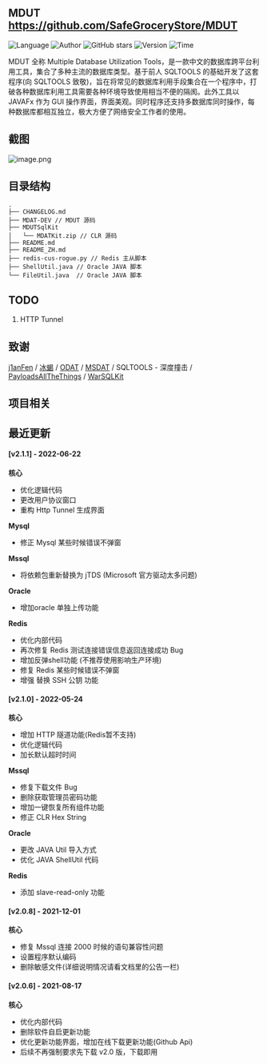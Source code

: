 ## MDUT <https://github.com/SafeGroceryStore/MDUT>
<!--auto_detail_badge_begin_0b490ffb61b26b45de3ea5d7dd8a582e-->
![Language](https://img.shields.io/badge/Language-Java-blue)
![Author](https://img.shields.io/badge/Author-Ch1ngg-orange)
![GitHub stars](https://img.shields.io/github/stars/SafeGroceryStore/MDUT.svg?style=flat&logo=github)
![Version](https://img.shields.io/badge/Version-V2.1.1-red)
![Time](https://img.shields.io/badge/Join-20210702-green)
<!--auto_detail_badge_end_fef74f2d7ea73fcc43ff78e05b1e7451-->


MDUT 全称 Multiple Database Utilization Tools，是一款中文的数据库跨平台利用工具，集合了多种主流的数据库类型。基于前人 SQLTOOLS 的基础开发了这套程序(向 SQLTOOLS 致敬)，旨在将常见的数据库利用手段集合在一个程序中，打破各种数据库利用工具需要各种环境导致使用相当不便的隔阂。此外工具以 JAVAFx 作为 GUI 操作界面，界面美观。同时程序还支持多数据库同时操作，每种数据库都相互独立，极大方便了网络安全工作者的使用。

## 截图
![image.png](https://i.loli.net/2021/05/11/c1M6YqZNAOnjmfp.png)

## 目录结构
```
.
├── CHANGELOG.md
├── MDAT-DEV // MDUT 源码
├── MDUTSqlKit
│   └── MDATKit.zip // CLR 源码
├── README.md
├── README_ZH.md
├── redis-cus-rogue.py // Redis 主从脚本
├── ShellUtil.java // Oracle JAVA 脚本
└── FileUtil.java  // Oracle JAVA 脚本

```

## TODO
1. HTTP Tunnel

## 致谢
[j1anFen](https://jianfensec.com/) / [冰蝎](https://github.com/rebeyond/Behinder) / [ODAT](https://github.com/quentinhardy/odat) / [MSDAT](https://github.com/quentinhardy/msdat) / SQLTOOLS - 深度撞击
 / [PayloadsAllTheThings](https://github.com/swisskyrepo/PayloadsAllTheThings) / [WarSQLKit](https://github.com/mindspoof/MSSQL-Fileless-Rootkit-WarSQLKit)

<!--auto_detail_active_begin_e1c6fb434b6f0baf6912c7a1934f772b-->
## 项目相关


## 最近更新

#### [v2.1.1] - 2022-06-22

**核心**  
- 优化逻辑代码  
- 更改用户协议窗口  
- 重构 Http Tunnel 生成界面  

**Mysql**  
- 修正 Mysql 某些时候错误不弹窗  

**Mssql**  
- 将依赖包重新替换为 jTDS (Microsoft 官方驱动太多问题)  

**Oracle**  
- 增加oracle 单独上传功能  

**Redis**  
- 优化内部代码  
- 再次修复 Redis 测试连接错误信息返回连接成功 Bug  
- 增加反弹shell功能 (不推荐使用影响生产环境)  
- 修复 Redis 某些时候错误不弹窗  
- 增强 替换 SSH 公钥 功能

#### [v2.1.0] - 2022-05-24

**核心**  
- 增加 HTTP 隧道功能(Redis暂不支持)  
- 优化逻辑代码  
- 加长默认超时时间  

**Mssql**  
- 修复下载文件 Bug  
- 删除获取管理员密码功能  
- 增加一键恢复所有组件功能   
- 修正 CLR Hex String  

**Oracle**  
- 更改 JAVA Util 导入方式  
- 优化 JAVA ShellUtil 代码  

**Redis**  
- 添加 slave-read-only 功能

#### [v2.0.8] - 2021-12-01

**核心**  
- 修复 Mssql 连接 2000 时候的语句兼容性问题  
- 设置程序默认编码  
- 删除敏感文件(详细说明情况请看文档里的公告一栏)

#### [v2.0.6] - 2021-08-17

**核心**  
- 优化内部代码  
- 删除软件自启更新功能  
- 优化更新功能界面，增加在线下载更新功能(Github Api)  
- 后续不再强制要求先下载 v2.0 版，下载即用

<!--auto_detail_active_end_f9cf7911015e9913b7e691a7a5878527-->
